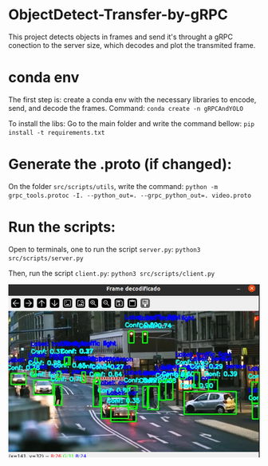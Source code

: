 # ObjectDetect-Transfer-by-gRPC

This project detects objects in frames and send it's throught a gRPC conection to the server size, which decodes and plot the transmited frame.

# conda env 
The first step is: create a conda env with the necessary libraries to encode, send, and decode the frames.
Command: `conda create -n gRPCAndYOLO`

To install the libs:
Go to the main folder and write the command bellow:
`pip install -t requirements.txt`

# Generate the .proto (if changed):
On the folder `src/scripts/utils`, write the command:
`python -m grpc_tools.protoc -I. --python_out=. --grpc_python_out=. video.proto`

# Run the scripts:
Open to terminals, one to run the script `server.py`:
`python3 src/scripts/server.py`

Then, run the script `client.py`:
`python3 src/scripts/client.py`

![Recovered frame - example 1](https://github.com/wyctorfogos/ObjectDetect-Transfer-by-gRPC/blob/main/images/Screenshot%20from%202024-09-29%2017-44-31.png)
